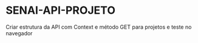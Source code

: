 # SENAI-API-PROJETO
 Criar estrutura da API com Context e método GET  para projetos e teste no navegador
